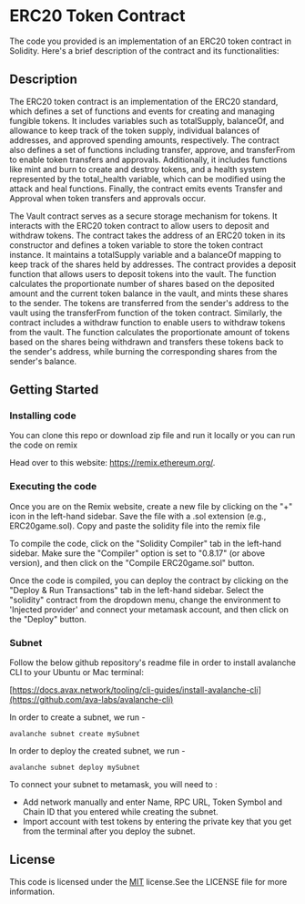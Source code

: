 
# ERC20 Token Contract


The code you provided is an implementation of an ERC20 token contract in Solidity. Here's a brief description of the contract and its functionalities:

## Description

The ERC20 token contract is an implementation of the ERC20 standard, which defines a set of functions and events for creating and managing fungible tokens. It includes variables such as totalSupply, balanceOf, and allowance to keep track of the token supply, individual balances of addresses, and approved spending amounts, respectively. The contract also defines a set of functions including transfer, approve, and transferFrom to enable token transfers and approvals. Additionally, it includes functions like mint and burn to create and destroy tokens, and a health system represented by the total_health variable, which can be modified using the attack and heal functions. Finally, the contract emits events Transfer and Approval when token transfers and approvals occur.

The Vault contract serves as a secure storage mechanism for tokens. It interacts with the ERC20 token contract to allow users to deposit and withdraw tokens. The contract takes the address of an ERC20 token in its constructor and defines a token variable to store the token contract instance. It maintains a totalSupply variable and a balanceOf mapping to keep track of the shares held by addresses. The contract provides a deposit function that allows users to deposit tokens into the vault. The function calculates the proportionate number of shares based on the deposited amount and the current token balance in the vault, and mints these shares to the sender. The tokens are transferred from the sender's address to the vault using the transferFrom function of the token contract. Similarly, the contract includes a withdraw function to enable users to withdraw tokens from the vault. The function calculates the proportionate amount of tokens based on the shares being withdrawn and transfers these tokens back to the sender's address, while burning the corresponding shares from the sender's balance.

## Getting Started
 
 ### Installing code

 You can clone this repo or download zip file and run it locally or you can run the code on remix 

 Head over to this website: https://remix.ethereum.org/.
 ### Executing the code

Once you are on the Remix website, create a new file by clicking on the "+" icon in the left-hand sidebar. Save the file with a .sol extension (e.g., ERC20game.sol). Copy and paste the solidity file into the remix file

To compile the code, click on the "Solidity Compiler" tab in the left-hand sidebar. Make sure the "Compiler" option is set to "0.8.17" (or above version), and then click on the "Compile ERC20game.sol" button.

Once the code is compiled, you can deploy the contract by clicking on the "Deploy & Run Transactions" tab in the left-hand sidebar. Select the "solidity" contract from the dropdown menu, change the environment to 'Injected provider' and connect your metamask account, and then click on the "Deploy" button.

### Subnet 
 
Follow the below github repository's readme file in order to install avalanche CLI to your Ubuntu or Mac terminal:
 
 [https://docs.avax.network/tooling/cli-guides/install-avalanche-cli](https://github.com/ava-labs/avalanche-cli)

In order to create a subnet, we run -

```
avalanche subnet create mySubnet
```

In order to deploy the created subnet, we run -

```
avalanche subnet deploy mySubnet
```

To connect your subnet to metamask, you will need to :

* Add network manually and enter Name, RPC URL, Token Symbol and Chain ID that you entered while creating the subnet.
* Import account with test tokens by entering the private key that you get from the terminal after you deploy the subnet.

 
## License

This code is licensed under the [MIT](https://choosealicense.com/licenses/mit/) license.See the LICENSE file for more information.


